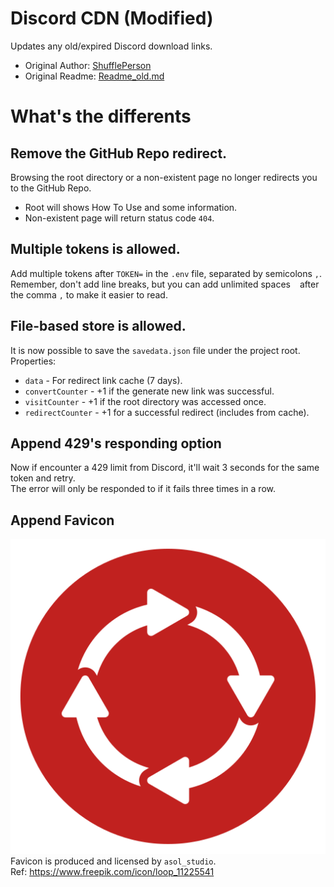 # Discord CDN (Modified)
Updates any old/expired Discord download links.
- Original Author: [ShufflePerson](https://github.com/ShufflePerson/Discord_CDN)
- Original Readme: [Readme_old.md](./Readme_old.md)


# What's the differents

## Remove the GitHub Repo redirect.
Browsing the root directory or a non-existent page no longer redirects you to the GitHub Repo.
- Root will shows How To Use and some information.
- Non-existent page will return status code `404`.

## Multiple tokens is allowed.
Add multiple tokens after `TOKEN=` in the `.env` file, separated by semicolons `,`.  
Remember, don't add line breaks, but you can add unlimited spaces ` ` after the comma `,` to make it easier to read.

## File-based store is allowed.
It is now possible to save the `savedata.json` file under the project root.  
Properties:
- `data` - For redirect link cache (7 days).
- `convertCounter` - +1 if the generate new link was successful.
- `visitCounter` - +1 if the root directory was accessed once.
- `redirectCounter` - +1 for a successful redirect (includes from cache).

## Append 429's responding option
Now if encounter a 429 limit from Discord, it'll wait 3 seconds for the same token and retry.  
The error will only be responded to if it fails three times in a row.

## Append Favicon
![](./assets/favicon.png)  
Favicon is produced and licensed by `asol_studio`.  
Ref: https://www.freepik.com/icon/loop_11225541